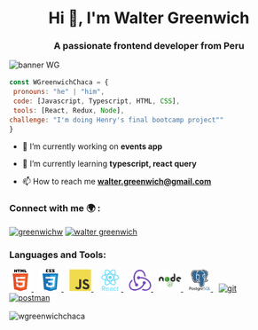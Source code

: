 <h1 align="center">Hi 👋, I'm Walter Greenwich</h1>
<h3 align="center">A passionate frontend developer from Peru</h3>

![banner WG](https://github.com/WGreenwichChaca/WGreenwichChaca/assets/125072942/a24163df-1bfa-4603-bedd-b36af3ff2523)

 ```js
const WGreenwichChaca = {
  pronouns: "he" | "him",
  code: [Javascript, Typescript, HTML, CSS],
  tools: [React, Redux, Node],
 challenge: "I'm doing Henry's final bootcamp project""
}
```

- 🔭 I’m currently working on **events app**

- 🌱 I’m currently learning **typescript, react query**

- 📫 How to reach me **walter.greenwich@gmail.com**

<h3 align="left">Connect with me 🌍 :</h3>
<p align="left">
<a href="https://twitter.com/greenwichw" target="blank"><img align="center" src="https://raw.githubusercontent.com/rahuldkjain/github-profile-readme-generator/master/src/images/icons/Social/twitter.svg" alt="greenwichw" height="30" width="40" /></a>
<a href="https://linkedin.com/in/walter-greenwich-link/" target="blank"><img align="center" src="https://raw.githubusercontent.com/rahuldkjain/github-profile-readme-generator/master/src/images/icons/Social/linked-in-alt.svg" alt="walter greenwich" height="30" width="40" /></a>
</p>


<h3 align="left">Languages and Tools:</h3>
<p align="left">
                            <a href="https://www.w3.org/html/" target="_blank" rel="noreferrer" style="margin-right: 10px;"> <img
                                    src="https://raw.githubusercontent.com/devicons/devicon/master/icons/html5/html5-original-wordmark.svg"
                                    alt="html5" width="40" height="40" /> </a>
                            <a href="https://www.w3schools.com/css/" target="_blank" rel="noreferrer" style="margin-right: 10px;"> <img
                                    src="https://raw.githubusercontent.com/devicons/devicon/master/icons/css3/css3-original-wordmark.svg"
                                    alt="css3" width="40" height="40" /> </a>
                            <a href="https://developer.mozilla.org/en-US/docs/Web/JavaScript" target="_blank"
                                rel="noreferrer" style="margin-right: 10px;"> <img
                                    src="https://raw.githubusercontent.com/devicons/devicon/master/icons/javascript/javascript-original.svg"
                                    alt="javascript" width="40" height="40" /> </a>
                            <a href="https://reactjs.org/" target="_blank" rel="noreferrer" style="margin-right: 10px;"> <img
                                    src="https://raw.githubusercontent.com/devicons/devicon/master/icons/react/react-original-wordmark.svg"
                                    alt="react" width="40" height="40" /> </a>
                            <a href="https://redux.js.org" target="_blank" rel="noreferrer" style="margin-right: 10px;"> <img
                                    src="https://raw.githubusercontent.com/devicons/devicon/master/icons/redux/redux-original.svg"
                                    alt="redux" width="40" height="40" /> </a>
                            <a href="https://nodejs.org" target="_blank" rel="noreferrer" style="margin-right: 10px;"> <img
                                    src="https://raw.githubusercontent.com/devicons/devicon/master/icons/nodejs/nodejs-original-wordmark.svg"
                                    alt="nodejs" width="40" height="40" /> </a>
                            <a href="https://www.postgresql.org" target="_blank" rel="noreferrer" style="margin-right: 10px;"> <img
                                    src="https://raw.githubusercontent.com/devicons/devicon/master/icons/postgresql/postgresql-original-wordmark.svg"
                                    alt="postgresql" width="40" height="40" /> </a>
                            <a href="https://git-scm.com/" target="_blank" rel="noreferrer" style="margin-right: 10px;"> <img
                                    src="https://www.vectorlogo.zone/logos/git-scm/git-scm-icon.svg" alt="git"
                                    width="40" height="40" /> </a>
                            <a href="https://postman.com" target="_blank" rel="noreferrer" style="margin-right: 10px;"> <img
                                    src="https://www.vectorlogo.zone/logos/getpostman/getpostman-icon.svg" alt="postman"
                                    width="40" height="40" /> </a>
                        </p>
<p><img align="center" src="https://github-readme-stats.vercel.app/api/top-langs?username=wgreenwichchaca&show_icons=true&locale=en&layout=compact" alt="wgreenwichchaca" /></p>


<!--
**WGreenwichChaca/WGreenwichChaca** is a ✨ _special_ ✨ repository because its `README.md` (this file) appears on your GitHub profile.

Here are some ideas to get you started:

- 🔭 I’m currently working on ...
- 🌱 I’m currently learning ...
- 👯 I’m looking to collaborate on ...
- 🤔 I’m looking for help with ...
- 💬 Ask me about ...
- 📫 How to reach me: ...
- 😄 Pronouns: ...
- ⚡ Fun fact: ...
-->
